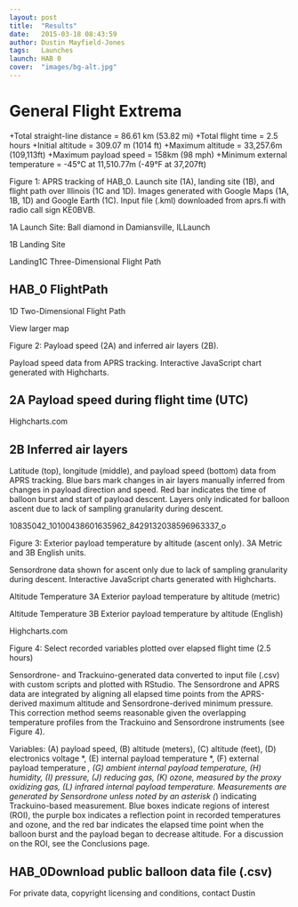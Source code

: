 ```yaml
---
layout: post
title:  "Results"
date:   2015-03-18 08:43:59
author: Dustin Mayfield-Jones
tags:	Launches
launch: HAB 0
cover:  "images/bg-alt.jpg"
---
```


# General Flight Extrema

+Total straight-line distance  = 86.61 km (53.82 mi)
+Total flight time = 2.5 hours
+Initial altitude = 309.07 m (1014 ft)
+Maximum altitude = 33,257.6m (109,113ft)
+Maximum payload speed = 158km (98 mph)
+Minimum external temperature = -45°C at 11,510.77m (-49°F at 37,207ft)


Figure 1: APRS tracking of HAB_0. Launch site (1A), landing site (1B), and flight path over Illinois (1C and 1D). Images generated with Google Maps (1A, 1B, 1D) and Google Earth (1C). Input file (.kml) downloaded from aprs.fi with radio call sign KE0BVB. 

1A Launch Site: Ball diamond in Damiansville, ILLaunch

1B Landing Site

Landing1C  Three-Dimensional Flight Path

## HAB_0 FlightPath

1D Two-Dimensional Flight Path


View larger map

Figure 2: Payload speed (2A) and inferred air layers (2B).

Payload speed data from APRS tracking. Interactive JavaScript chart generated with Highcharts.


## 2A Payload speed during flight time (UTC)

Highcharts.com

## 2B Inferred air layers

Latitude (top), longitude (middle), and payload speed (bottom) data from APRS tracking. Blue bars mark changes in air layers manually inferred from changes in payload direction and speed. Red bar indicates the time of balloon burst and start of payload descent. Layers only indicated for balloon ascent due to lack of sampling granularity during descent.

10835042_10100438601635962_8429132038596963337_o

Figure 3: Exterior payload temperature by altitude (ascent only). 3A Metric and 3B English units.

Sensordrone data shown for ascent only due to lack of sampling granularity during descent. Interactive JavaScript charts generated with Highcharts.


Altitude
Temperature
3A Exterior payload temperature by altitude (metric)

Altitude
Temperature
3B Exterior payload temperature by altitude (English)

Highcharts.com
 
Figure 4: Select recorded variables plotted over elapsed flight time (2.5 hours) 

Sensordrone- and Trackuino-generated data converted to input file (.csv) with custom scripts and plotted with RStudio. The Sensordrone and APRS data are integrated by aligning all elapsed time points from the APRS-derived maximum altitude and Sensordrone-derived minimum pressure. This correction method seems reasonable given the overlapping temperature profiles from the Trackuino and Sensordrone instruments (see Figure 4).

Variables: (A) payload speed, (B) altitude (meters), (C) altitude (feet), (D) electronics voltage *, (E) internal payload temperature *, (F) external payload temperature *, (G) ambient internal payload temperature, (H) humidity, (I) pressure, (J) reducing gas, (K) ozone, measured by the proxy oxidizing gas, (L) infrared internal payload temperature. Measurements are generated by Sensordrone unless noted by an asterisk  (*) indicating Trackuino-based measurement. Blue boxes indicate regions of interest (ROI), the purple box indicates a reflection point in recorded temperatures and ozone, and the red bar indicates the elapsed time point when the balloon burst and the payload began to decrease altitude. For a discussion on the ROI, see the Conclusions page.

## HAB_0Download public balloon data file (.csv)

For private data, copyright licensing and conditions, contact Dustin
